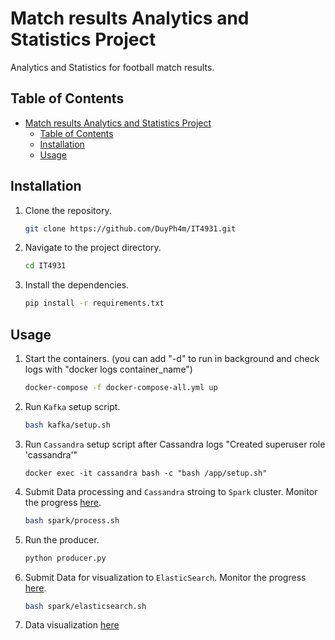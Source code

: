 # Match results Analytics and Statistics Project

Analytics and Statistics for football match results.

## Table of Contents

- [Match results Analytics and Statistics Project](#match-results-analytics-and-statistics-project)
  - [Table of Contents](#table-of-contents)
  - [Installation](#installation)
  - [Usage](#usage)

## Installation

1. Clone the repository.
    ```bash
    git clone https://github.com/DuyPh4m/IT4931.git
    ```

2. Navigate to the project directory.
    ```bash
    cd IT4931
    ```

3. Install the dependencies.
    ```bash
    pip install -r requirements.txt
    ```

## Usage

1. Start the containers. (you can add "-d" to run in background and check logs with "docker logs container_name")
    ```bash
    docker-compose -f docker-compose-all.yml up
    ```

2. Run `Kafka` setup script.
    ```bash
    bash kafka/setup.sh
    ```
3. Run `Cassandra` setup script after Cassandra logs "Created superuser role 'cassandra'"
    ```
    docker exec -it cassandra bash -c "bash /app/setup.sh"
    ```
4. Submit Data processing and `Cassandra` stroing to `Spark` cluster. Monitor the progress [here](http://localhost:8080).
    ```bash
    bash spark/process.sh 
    ```
5. Run the producer.
    ```bash
    python producer.py
    ```
6. Submit Data for visualization to `ElasticSearch`. Monitor the progress [here](http://localhost:8080).
    ```bash
    bash spark/elasticsearch.sh 
    ```
7. Data visualization [here](localhost:5601)


